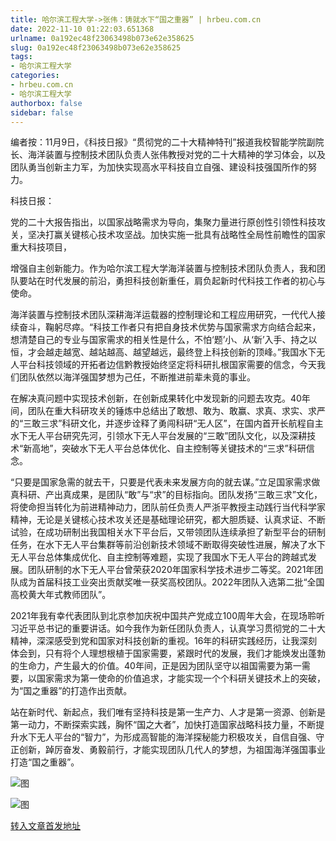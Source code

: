 ```yaml
---
title: 哈尔滨工程大学->张伟：铸就水下“国之重器” | hrbeu.com.cn
date: 2022-11-10 01:22:03.651368
urlname: 0a192ec48f23063498b073e62e358625
slug: 0a192ec48f23063498b073e62e358625
tags: 
- 哈尔滨工程大学
categories:
- hrbeu.com.cn
- 哈尔滨工程大学
authorbox: false
sidebar: false
---
```

编者按：11月9日，《科技日报》“贯彻党的二十大精神特刊”报道我校智能学院副院长、海洋装置与控制技术团队负责人张伟教授对党的二十大精神的学习体会，以及团队勇当创新主力军，为加快实现高水平科技自立自强、建设科技强国所作的努力。

科技日报：

党的二十大报告指出，以国家战略需求为导向，集聚力量进行原创性引领性科技攻关，坚决打赢关键核心技术攻坚战。加快实施一批具有战略性全局性前瞻性的国家重大科技项目，
<!--more-->
增强自主创新能力。作为哈尔滨工程大学海洋装置与控制技术团队负责人，我和团队要站在时代发展的前沿，勇担科技创新重任，肩负起新时代科技工作者的初心与使命。

海洋装置与控制技术团队深耕海洋运载器的控制理论和工程应用研究，一代代人接续奋斗，鞠躬尽瘁。“科技工作者只有把自身技术优势与国家需求方向结合起来，想清楚自己的专业与国家需求的相关性是什么，不怕‘题’小、从‘新’入手、持之以恒，才会越走越宽、越站越高、越望越远，最终登上科技创新的顶峰。”我国水下无人平台科技领域的开拓者边信黔教授始终坚定将科研扎根国家需要的信念，今天我们团队依然以海洋强国梦想为己任，不断推进前辈未竟的事业。

在解决真问题中实现技术创新，在创新成果转化中发现新的问题去攻克。40年间，团队在重大科研攻关的锤炼中总结出了敢想、敢为、敢赢、求真、求实、求严的“三敢三求”科研文化，并逐步诠释了勇闯科研“无人区”，在国内首开长航程自主水下无人平台研究先河，引领水下无人平台发展的“三敢”团队文化，以及深耕技术“新高地”，突破水下无人平台总体优化、自主控制等关键技术的“三求”科研信念。

“只要是国家急需的就去干，只要是代表未来发展方向的就去谋。”立足国家需求做真科研、产出真成果，是团队“敢”与“求”的目标指向。团队发扬“三敢三求”文化，将使命担当转化为前进精神动力，团队前任负责人严浙平教授主动践行当代科学家精神，无论是关键核心技术攻关还是基础理论研究，都大胆质疑、认真求证、不断试验，在成功研制出我国相关水下平台后，又带领团队连续承担了新型平台的研制任务，在水下无人平台集群等前沿创新技术领域不断取得突破性进展，解决了水下无人平台总体集成优化、自主控制等难题，实现了我国水下无人平台的跨越式发展。团队研制的水下无人平台曾荣获2020年国家科学技术进步二等奖。2021年团队成为首届科技工业突出贡献奖唯一获奖高校团队。2022年团队入选第二批“全国高校黄大年式教师团队”。

2021年我有幸代表团队到北京参加庆祝中国共产党成立100周年大会，在现场聆听习近平总书记的重要讲话。如今我作为新任团队负责人，认真学习贯彻党的二十大精神，深深感受到党和国家对科技创新的重视。16年的科研实践经历，让我深刻体会到，只有将个人理想根植于国家需要，紧跟时代的发展，我们才能焕发出蓬勃的生命力，产生最大的价值。40年间，正是因为团队坚守以祖国需要为第一需要，以国家需求为第一使命的价值追求，才能实现一个个科研关键技术上的突破，为“国之重器”的打造作出贡献。

站在新时代、新起点，我们唯有坚持科技是第一生产力、人才是第一资源、创新是第一动力，不断探索实践，胸怀“国之大者”，加快打造国家战略科技力量，不断提升水下无人平台的“智力”，为形成高智能的海洋探秘能力积极攻关，自信自强、守正创新，踔厉奋发、勇毅前行，才能实现团队几代人的梦想，为祖国海洋强国事业打造“国之重器”。

![图](http://gongxue.cn/__local/C/49/9E/E42AB07BC2909E265DB62224C6F_7B0EE12F_18D77.jpg)

![图](http://gongxue.cn/__local/B/F2/07/6EF5EC92291F6DB6823EA916767_A9BD52AF_C198.jpg)

[转入文章首发地址](http://gongxue.cn/info/1017/73512.htm)